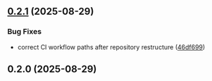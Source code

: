 ## [0.2.1](https://github.com/avifenesh/valkey-glidejs-mcp/compare/v0.2.0...v0.2.1) (2025-08-29)


### Bug Fixes

* correct CI workflow paths after repository restructure ([46df699](https://github.com/avifenesh/valkey-glidejs-mcp/commit/46df69941a2f87d5146b891f306bf480446e9bcd))

## 0.2.0 (2025-08-29)

